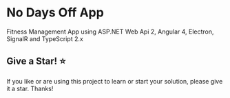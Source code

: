 # No Days Off App
Fitness Management App using ASP.NET Web Api 2, Angular 4, Electron, SignalR and TypeScript 2.x

## Give a Star! :star:

If you like or are using this project to learn or start your solution, please give it a star. Thanks!

